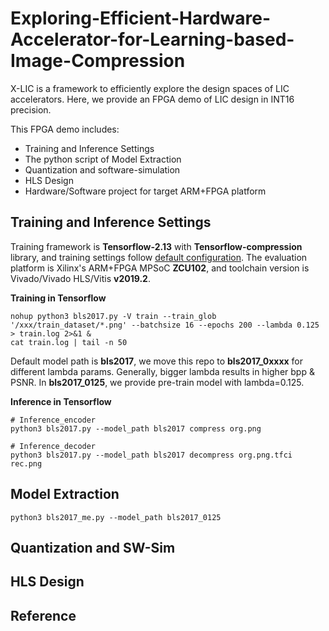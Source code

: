 # Exploring-Efficient-Hardware-Accelerator-for-Learning-based-Image-Compression

X-LIC is a framework to efficiently explore the design spaces of LIC accelerators. Here, we provide an FPGA demo of LIC design in INT16 precision.

This FPGA demo includes:
* Training and Inference Settings
* The python script of Model Extraction
* Quantization and software-simulation
* HLS Design
* Hardware/Software project for target ARM+FPGA platform

## Training and Inference Settings

Training framework is **Tensorflow-2.13** with **Tensorflow-compression** library, and training settings follow [default configuration](https://github.com/tensorflow/compression/blob/master/models/bls2017.py). The evaluation platform is Xilinx's ARM+FPGA MPSoC **ZCU102**, and toolchain version is Vivado/Vivado HLS/Vitis **v2019.2**.

**Training in Tensorflow**
```  
nohup python3 bls2017.py -V train --train_glob '/xxx/train_dataset/*.png' --batchsize 16 --epochs 200 --lambda 0.125 > train.log 2>&1 &
cat train.log | tail -n 50
```
Default model path is **bls2017**, we move this repo to **bls2017_0xxxx** for different lambda params. Generally, bigger lambda results in higher bpp & PSNR. In **bls2017_0125**, we provide pre-train model with lambda=0.125.

**Inference in Tensorflow**
``` 
# Inference_encoder
python3 bls2017.py --model_path bls2017 compress org.png

# Inference_decoder
python3 bls2017.py --model_path bls2017 decompress org.png.tfci rec.png
``` 
## Model Extraction
```
python3 bls2017_me.py --model_path bls2017_0125
```
## Quantization and SW-Sim

## HLS Design



## Reference

